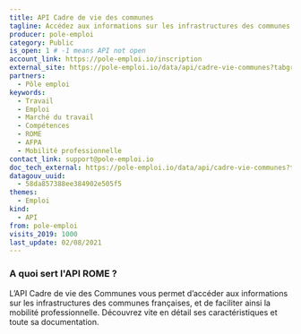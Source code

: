 ```yaml
---
title: API Cadre de vie des communes
tagline: Accédez aux informations sur les infrastructures des communes françaises, pour plus de mobilité. Une API proposée par eTerritoire.
producer: pole-emploi
category: Public
is_open: 1 # -1 means API not open
account_link: https://pole-emploi.io/inscription
external_site: https://pole-emploi.io/data/api/cadre-vie-communes?tabgroup-api=documentation&doc-section=api-doc-section-caracteristiques
partners:
  - Pôle emploi
keywords:
  - Travail
  - Emploi
  - Marché du travail
  - Compétences
  - ROME
  - AFPA
  - Mobilité professionnelle
contact_link: support@pole-emploi.io
doc_tech_external: https://pole-emploi.io/data/api/cadre-vie-communes?tabgroup-api=documentation&doc-section=api-doc-section-caracteristiques
datagouv_uuid:
  - 58da857388ee384902e505f5
themes:
  - Emploi
kind:
  - API
from: pole-emploi
visits_2019: 1000
last_update: 02/08/2021
---
```


### A quoi sert l'API ROME ?

L’API Cadre de vie des Communes vous permet d’accéder aux informations sur les infrastructures des communes françaises, et de faciliter ainsi la mobilité professionnelle. Découvrez vite en détail ses caractéristiques et toute sa documentation.
